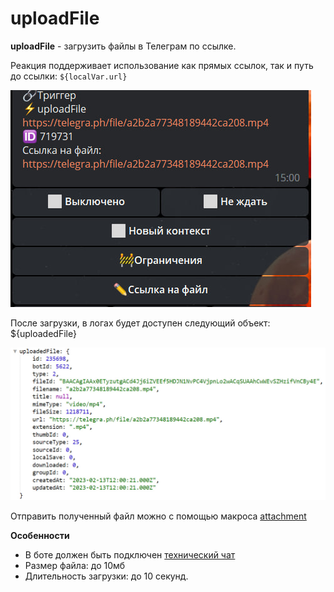 # uploadFile
**uploadFile** - загрузить файлы в Телеграм по ссылке. 

Реакция поддерживает использование как прямых ссылок, так и путь до ссылки: `${localVar.url}`

![](./1.jpg)

После загрузки, в логах будет доступен следующий объект: ${uploadedFile}

![](./2.jpg)

Отправить полученный файл можно с помощью макроса [attachment](/ext/macros/attachment/#fileid)

**Особенности**
* В боте должен быть подключен [технический чат](https://qnext.app/docs/admin/setting/#%D0%BE%D0%B1%D1%89%D0%B8%D0%B5-%D0%BD%D0%B0%D1%81%D1%82%D1%80%D0%BE%D0%B8%D0%BA%D0%B8-%D0%B1%D0%BE%D1%82%D0%B0)
* Размер файла: до 10мб
* Длительность загрузки: до 10 секунд.



